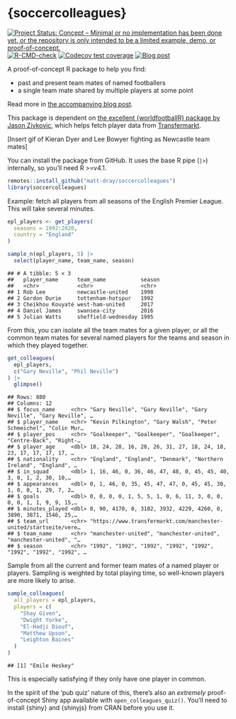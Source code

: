 
<!-- README.md is generated from README.Rmd. Please edit that file -->

# {soccercolleagues}

<!-- badges: start -->

[![Project Status: Concept – Minimal or no implementation has been done
yet, or the repository is only intended to be a limited example, demo,
or
proof-of-concept.](https://www.repostatus.org/badges/latest/concept.svg)](https://www.repostatus.org/#concept)
[![R-CMD-check](https://github.com/matt-dray/soccercolleagues/workflows/R-CMD-check/badge.svg)](https://github.com/matt-dray/soccercolleagues/actions)
[![Codecov test
coverage](https://codecov.io/gh/matt-dray/soccercolleagues/branch/main/graph/badge.svg)](https://codecov.io/gh/matt-dray/soccercolleagues?branch=main)
[![Blog
post](https://img.shields.io/badge/rostrum.blog-post-008900?labelColor=000000&logo=data%3Aimage%2Fgif%3Bbase64%2CR0lGODlhEAAQAPEAAAAAABWCBAAAAAAAACH5BAlkAAIAIf8LTkVUU0NBUEUyLjADAQAAACwAAAAAEAAQAAAC55QkISIiEoQQQgghRBBCiCAIgiAIgiAIQiAIgSAIgiAIQiAIgRAEQiAQBAQCgUAQEAQEgYAgIAgIBAKBQBAQCAKBQEAgCAgEAoFAIAgEBAKBIBAQCAQCgUAgEAgCgUBAICAgICAgIBAgEBAgEBAgEBAgECAgICAgECAQIBAQIBAgECAgICAgICAgECAQECAQICAgICAgICAgEBAgEBAgEBAgICAgICAgECAQIBAQIBAgECAgICAgIBAgECAQECAQIBAgICAgIBAgIBAgEBAgECAgECAgICAgICAgECAgECAgQIAAAQIKAAAh%2BQQJZAACACwAAAAAEAAQAAAC55QkIiESIoQQQgghhAhCBCEIgiAIgiAIQiAIgSAIgiAIQiAIgRAEQiAQBAQCgUAQEAQEgYAgIAgIBAKBQBAQCAKBQEAgCAgEAoFAIAgEBAKBIBAQCAQCgUAgEAgCgUBAICAgICAgIBAgEBAgEBAgEBAgECAgICAgECAQIBAQIBAgECAgICAgICAgECAQECAQICAgICAgICAgEBAgEBAgEBAgICAgICAgECAQIBAQIBAgECAgICAgIBAgECAQECAQIBAgICAgIBAgIBAgEBAgECAgECAgICAgICAgECAgECAgQIAAAQIKAAA7)](https://www.rostrum.blog/2022/02/04/soccercolleagues/)
<!-- badges: end -->

A proof-of-concept R package to help you find:

-   past and present team mates of named footballers
-   a single team mate shared by multiple players at some point

Read more in [the accompanying blog
post](https://www.rostrum.blog/2022/02/04/soccercolleagues/).

This package is dependent on [the excellent {worldfootballR} package by
Jason Zivkovic](https://jaseziv.github.io/worldfootballR/), which helps
fetch player data from [Transfermarkt](https://www.transfermarkt.com/).

\[Insert gif of Kieran Dyer and Lee Bowyer fighting as Newcastle team
mates\]

You can install the package from GitHub. It uses the base R pipe (`|>`)
internally, so you’ll need R &gt;=v4.1.

``` r
remotes::install_github("matt-dray/soccercolleagues")
library(soccercolleagues)
```

Example: fetch all players from all seasons of the English Premier
League. This will take several minutes.

``` r
epl_players <- get_players(
  seasons = 1992:2020,
  country = "England"
)

sample_n(epl_players, 5) |> 
  select(player_name, team_name, season)
```

    ## # A tibble: 5 × 3
    ##   player_name      team_name           season
    ##   <chr>            <chr>               <chr> 
    ## 1 Rob Lee          newcastle-united    1998  
    ## 2 Gordon Durie     tottenham-hotspur   1992  
    ## 3 Cheikhou Kouyaté west-ham-united     2017  
    ## 4 Daniel James     swansea-city        2016  
    ## 5 Julian Watts     sheffield-wednesday 1995  

From this, you can isolate all the team mates for a given player, or all
the common team mates for several named players for the teams and season
in which they played together.

``` r
get_colleagues(
  epl_players,
  c("Gary Neville", "Phil Neville")
) |>
  glimpse()
```

    ## Rows: 880
    ## Columns: 12
    ## $ focus_name     <chr> "Gary Neville", "Gary Neville", "Gary Neville", "Gary Neville", …
    ## $ player_name    <chr> "Kevin Pilkington", "Gary Walsh", "Peter Schmeichel", "Colin Mur…
    ## $ player_pos     <chr> "Goalkeeper", "Goalkeeper", "Goalkeeper", "Centre-Back", "Right-…
    ## $ player_age     <dbl> 18, 24, 28, 16, 28, 26, 31, 27, 18, 24, 18, 23, 17, 17, 17, 17, …
    ## $ nationality    <chr> "England", "England", "Denmark", "Northern Ireland", "England", …
    ## $ in_squad       <dbl> 1, 16, 46, 0, 36, 46, 47, 48, 0, 45, 45, 40, 3, 0, 1, 2, 30, 10,…
    ## $ appearances    <dbl> 0, 1, 46, 0, 35, 45, 47, 47, 0, 45, 45, 30, 1, 0, 0, 1, 29, 7, 2…
    ## $ goals          <dbl> 0, 0, 0, 0, 1, 5, 5, 1, 0, 6, 11, 3, 0, 0, 0, 0, 1, 1, 9, 9, 15,…
    ## $ minutes_played <dbl> 0, 90, 4170, 0, 3102, 3932, 4229, 4260, 0, 3890, 3871, 1546, 25,…
    ## $ team_url       <chr> "https://www.transfermarkt.com/manchester-united/startseite/vere…
    ## $ team_name      <chr> "manchester-united", "manchester-united", "manchester-united", "…
    ## $ season         <chr> "1992", "1992", "1992", "1992", "1992", "1992", "1992", "1992", …

Sample from all the current and former team mates of a named player or
players. Sampling is weighted by total playing time, so well-known
players are more likely to arise.

``` r
sample_colleagues(
  all_players = epl_players,
  players = c(
    "Shay Given",
    "Dwight Yorke",
    "El-Hadji Diouf",
    "Matthew Upson",
    "Leighton Baines"
  )
)
```

    ## [1] "Emile Heskey"

This is especially satisfying if they only have one player in common.

In the spirit of the ‘pub quiz’ nature of this, there’s also an
*extremely* proof-of-concept Shiny app available with
`open_colleagues_quiz()`. You’ll need to install {shiny} and {shinyjs}
from CRAN before you use it.
